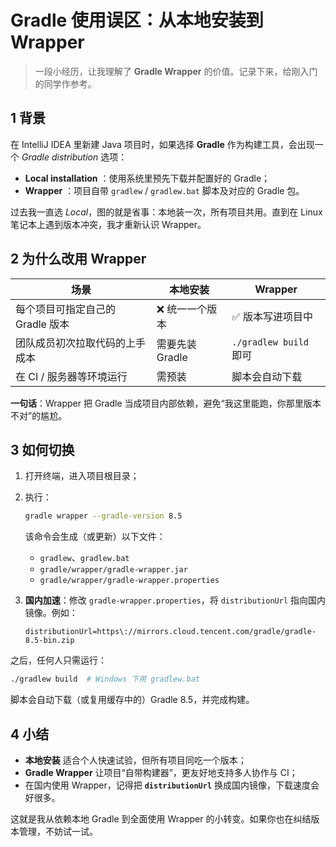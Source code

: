 # Gradle 使用误区：从本地安装到 Wrapper

> 一段小经历，让我理解了 **Gradle Wrapper** 的价值。记录下来，给刚入门的同学作参考。

## 1 背景

在 IntelliJ IDEA 里新建 Java 项目时，如果选择 **Gradle** 作为构建工具，会出现一个 _Gradle distribution_ 选项：

- **Local installation** ：使用系统里预先下载并配置好的 Gradle；
- **Wrapper** ：项目自带 `gradlew` / `gradlew.bat` 脚本及对应的 Gradle 包。

过去我一直选 _Local_，图的就是省事：本地装一次，所有项目共用。直到在 Linux 笔记本上遇到版本冲突，我才重新认识 Wrapper。

## 2 为什么改用 Wrapper

| 场景                             | 本地安装        | Wrapper                |
| -------------------------------- | --------------- | ---------------------- |
| 每个项目可指定自己的 Gradle 版本 | ❌ 统一一个版本 | ✅ 版本写进项目中      |
| 团队成员初次拉取代码的上手成本   | 需要先装 Gradle | `./gradlew build` 即可 |
| 在 CI / 服务器等环境运行         | 需预装          | 脚本会自动下载         |

**一句话**：Wrapper 把 Gradle 当成项目内部依赖，避免“我这里能跑，你那里版本不对”的尴尬。

## 3 如何切换

1. 打开终端，进入项目根目录；
2. 执行：

   ```bash
   gradle wrapper --gradle-version 8.5
   ```

   该命令会生成（或更新）以下文件：

   - `gradlew`、`gradlew.bat`
   - `gradle/wrapper/gradle-wrapper.jar`
   - `gradle/wrapper/gradle-wrapper.properties`

3. **国内加速**：修改 `gradle-wrapper.properties`，将 `distributionUrl` 指向国内镜像。例如：
   ```properties
   distributionUrl=https\://mirrors.cloud.tencent.com/gradle/gradle-8.5-bin.zip
   ```

之后，任何人只需运行：

```bash
./gradlew build  # Windows 下用 gradlew.bat
```

脚本会自动下载（或复用缓存中的）Gradle 8.5，并完成构建。

## 4 小结

- **本地安装** 适合个人快速试验，但所有项目同吃一个版本；
- **Gradle Wrapper** 让项目“自带构建器”，更友好地支持多人协作与 CI；
- 在国内使用 Wrapper，记得把 **`distributionUrl`** 换成国内镜像，下载速度会好很多。

这就是我从依赖本地 Gradle 到全面使用 Wrapper 的小转变。如果你也在纠结版本管理，不妨试一试。

